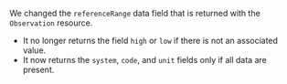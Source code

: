 We changed the `referenceRange` data field that is returned with the `Observation` resource.
- It no longer returns the field `high` or `low` if there is not an associated value.
- It now returns the `system`, `code`, and `unit` fields only if all data are present.   
